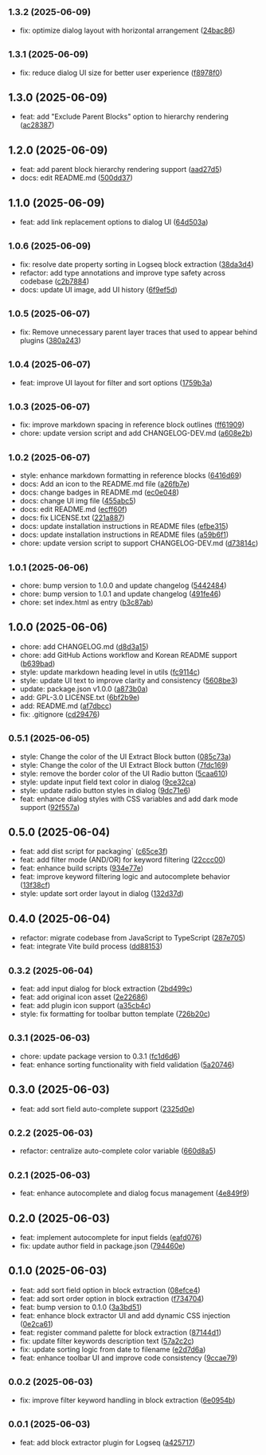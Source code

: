 ## <small>1.3.2 (2025-06-09)</small>

* fix: optimize dialog layout with horizontal arrangement ([24bac86](https://github.com/inchanS/logseq-block-extractor/commit/24bac86))



## <small>1.3.1 (2025-06-09)</small>

* fix: reduce dialog UI size for better user experience ([f8978f0](https://github.com/inchanS/logseq-block-extractor/commit/f8978f0))



## 1.3.0 (2025-06-09)

* feat: add "Exclude Parent Blocks" option to hierarchy rendering ([ac28387](https://github.com/inchanS/logseq-block-extractor/commit/ac28387))



## 1.2.0 (2025-06-09)

* feat: add parent block hierarchy rendering support ([aad27d5](https://github.com/inchanS/logseq-block-extractor/commit/aad27d5))
* docs: edit README.md ([500dd37](https://github.com/inchanS/logseq-block-extractor/commit/500dd37))



## 1.1.0 (2025-06-09)

* feat: add link replacement options to dialog UI ([64d503a](https://github.com/inchanS/logseq-block-extractor/commit/64d503a))



## <small>1.0.6 (2025-06-09)</small>

* fix: resolve date property sorting in Logseq block extraction ([38da3d4](https://github.com/inchanS/logseq-block-extractor/commit/38da3d4))
* refactor: add type annotations and improve type safety across codebase ([c2b7884](https://github.com/inchanS/logseq-block-extractor/commit/c2b7884))
* docs: update UI image, add UI history ([6f9ef5d](https://github.com/inchanS/logseq-block-extractor/commit/6f9ef5d))



## <small>1.0.5 (2025-06-07)</small>

* fix: Remove unnecessary parent layer traces that used to appear behind plugins ([380a243](https://github.com/inchanS/logseq-block-extractor/commit/380a243))



## <small>1.0.4 (2025-06-07)</small>

* feat: improve UI layout for filter and sort options ([1759b3a](https://github.com/inchanS/logseq-block-extractor/commit/1759b3a))



## <small>1.0.3 (2025-06-07)</small>

* fix: improve markdown spacing in reference block outlines ([ff61909](https://github.com/inchanS/logseq-block-extractor/commit/ff61909))
* chore: update version script and add CHANGELOG-DEV.md ([a608e2b](https://github.com/inchanS/logseq-block-extractor/commit/a608e2b))



## <small>1.0.2 (2025-06-07)</small>

* style: enhance markdown formatting in reference blocks ([6416d69](https://github.com/inchanS/logseq-block-extractor/commit/6416d69))
* docs: Add an icon to the README.md file ([a26fb7e](https://github.com/inchanS/logseq-block-extractor/commit/a26fb7e))
* docs: change badges in README.md ([ec0e048](https://github.com/inchanS/logseq-block-extractor/commit/ec0e048))
* docs: change UI img file ([455abc5](https://github.com/inchanS/logseq-block-extractor/commit/455abc5))
* docs: edit README.md ([ecff60f](https://github.com/inchanS/logseq-block-extractor/commit/ecff60f))
* docs: fix LICENSE.txt ([221a887](https://github.com/inchanS/logseq-block-extractor/commit/221a887))
* docs: update installation instructions in README files ([efbe315](https://github.com/inchanS/logseq-block-extractor/commit/efbe315))
* docs: update installation instructions in README files ([a59b6f1](https://github.com/inchanS/logseq-block-extractor/commit/a59b6f1))
* chore: update version script to support CHANGELOG-DEV.md ([d73814c](https://github.com/inchanS/logseq-block-extractor/commit/d73814c))



## <small>1.0.1 (2025-06-06)</small>

* chore: bump version to 1.0.0 and update changelog ([5442484](https://github.com/inchanS/logseq-block-extractor/commit/5442484))
* chore: bump version to 1.0.1 and update changelog ([491fe46](https://github.com/inchanS/logseq-block-extractor/commit/491fe46))
* chore: set index.html as entry ([b3c87ab](https://github.com/inchanS/logseq-block-extractor/commit/b3c87ab))



## 1.0.0 (2025-06-06)

* chore: add CHANGELOG.md ([d8d3a15](https://github.com/inchanS/logseq-block-extractor/commit/d8d3a15))
* chore: add GitHub Actions workflow and Korean README support ([b639bad](https://github.com/inchanS/logseq-block-extractor/commit/b639bad))
* style: update markdown heading level in utils ([fc9114c](https://github.com/inchanS/logseq-block-extractor/commit/fc9114c))
* style: update UI text to improve clarity and consistency ([5608be3](https://github.com/inchanS/logseq-block-extractor/commit/5608be3))
* update: package.json v1.0.0 ([a873b0a](https://github.com/inchanS/logseq-block-extractor/commit/a873b0a))
* add: GPL-3.0 LICENSE.txt ([6bf2b9e](https://github.com/inchanS/logseq-block-extractor/commit/6bf2b9e))
* add: README.md ([af7dbcc](https://github.com/inchanS/logseq-block-extractor/commit/af7dbcc))
* fix: .gitignore ([cd29476](https://github.com/inchanS/logseq-block-extractor/commit/cd29476))



## <small>0.5.1 (2025-06-05)</small>

* style: Change the color of the UI Extract Block button ([085c73a](https://github.com/inchanS/logseq-block-extractor/commit/085c73a))
* style: Change the color of the UI Extract Block button ([7fdc169](https://github.com/inchanS/logseq-block-extractor/commit/7fdc169))
* style: remove the border color of the UI Radio button ([5caa610](https://github.com/inchanS/logseq-block-extractor/commit/5caa610))
* style: update input field text color in dialog ([9ce32ca](https://github.com/inchanS/logseq-block-extractor/commit/9ce32ca))
* style: update radio button styles in dialog ([9dc71e6](https://github.com/inchanS/logseq-block-extractor/commit/9dc71e6))
* feat: enhance dialog styles with CSS variables and add dark mode support ([92f557a](https://github.com/inchanS/logseq-block-extractor/commit/92f557a))



## 0.5.0 (2025-06-04)

* feat: add dist script for packaging` ([c65ce3f](https://github.com/inchanS/logseq-block-extractor/commit/c65ce3f))
* feat: add filter mode (AND/OR) for keyword filtering ([22ccc00](https://github.com/inchanS/logseq-block-extractor/commit/22ccc00))
* feat: enhance build scripts ([934e77e](https://github.com/inchanS/logseq-block-extractor/commit/934e77e))
* feat: improve keyword filtering logic and autocomplete behavior ([13f38cf](https://github.com/inchanS/logseq-block-extractor/commit/13f38cf))
* style: update sort order layout in dialog ([132d37d](https://github.com/inchanS/logseq-block-extractor/commit/132d37d))



## 0.4.0 (2025-06-04)

* refactor: migrate codebase from JavaScript to TypeScript ([287e705](https://github.com/inchanS/logseq-block-extractor/commit/287e705))
* feat: integrate Vite build process ([dd88153](https://github.com/inchanS/logseq-block-extractor/commit/dd88153))



## <small>0.3.2 (2025-06-04)</small>

* feat: add input dialog for block extraction ([2bd499c](https://github.com/inchanS/logseq-block-extractor/commit/2bd499c))
* feat: add original icon asset ([2e22686](https://github.com/inchanS/logseq-block-extractor/commit/2e22686))
* feat: add plugin icon support ([a35cb4c](https://github.com/inchanS/logseq-block-extractor/commit/a35cb4c))
* style: fix formatting for toolbar button template ([726b20c](https://github.com/inchanS/logseq-block-extractor/commit/726b20c))



## <small>0.3.1 (2025-06-03)</small>

* chore: update package version to 0.3.1 ([fc1d6d6](https://github.com/inchanS/logseq-block-extractor/commit/fc1d6d6))
* feat: enhance sorting functionality with field validation ([5a20746](https://github.com/inchanS/logseq-block-extractor/commit/5a20746))



## 0.3.0 (2025-06-03)

* feat: add sort field auto-complete support ([2325d0e](https://github.com/inchanS/logseq-block-extractor/commit/2325d0e))



## <small>0.2.2 (2025-06-03)</small>

* refactor: centralize auto-complete color variable ([660d8a5](https://github.com/inchanS/logseq-block-extractor/commit/660d8a5))



## <small>0.2.1 (2025-06-03)</small>

* feat: enhance autocomplete and dialog focus management ([4e849f9](https://github.com/inchanS/logseq-block-extractor/commit/4e849f9))



## 0.2.0 (2025-06-03)

* feat: implement autocomplete for input fields ([eafd076](https://github.com/inchanS/logseq-block-extractor/commit/eafd076))
* fix: update author field in package.json ([794460e](https://github.com/inchanS/logseq-block-extractor/commit/794460e))



## 0.1.0 (2025-06-03)

* feat: add sort field option in block extraction ([08efce4](https://github.com/inchanS/logseq-block-extractor/commit/08efce4))
* feat: add sort order option in block extraction ([f734704](https://github.com/inchanS/logseq-block-extractor/commit/f734704))
* feat: bump version to 0.1.0 ([3a3bd51](https://github.com/inchanS/logseq-block-extractor/commit/3a3bd51))
* feat: enhance block extractor UI and add dynamic CSS injection ([0e2ca61](https://github.com/inchanS/logseq-block-extractor/commit/0e2ca61))
* feat: register command palette for block extraction ([87144d1](https://github.com/inchanS/logseq-block-extractor/commit/87144d1))
* fix: update filter keywords description text ([57a2c2c](https://github.com/inchanS/logseq-block-extractor/commit/57a2c2c))
* fix: update sorting logic from date to filename ([e2d7d6a](https://github.com/inchanS/logseq-block-extractor/commit/e2d7d6a))
*  feat: enhance toolbar UI and improve code consistency ([9ccae79](https://github.com/inchanS/logseq-block-extractor/commit/9ccae79))



## <small>0.0.2 (2025-06-03)</small>

* fix: improve filter keyword handling in block extraction ([6e0954b](https://github.com/inchanS/logseq-block-extractor/commit/6e0954b))



## <small>0.0.1 (2025-06-03)</small>

* feat: add block extractor plugin for Logseq ([a425717](https://github.com/inchanS/logseq-block-extractor/commit/a425717))



